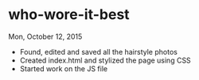# who-wore-it-best

Mon, October 12, 2015
- Found, edited and saved all the hairstyle photos
- Created index.html and stylized the page using CSS
- Started work on the JS file